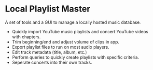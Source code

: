 # Local Playlist Master
A set of tools and a GUI to manage a locally hosted music database.

- Quickly import YouTube music playlists and concert YouTube videos with chapters.
- Trim beginning/end and adjust volume of clips in app.
- Export playlist files to run on most audio players.
- Edit track metadata (title, album, etc.)
- Perform queries to quickly create playlists with specific criteria.
- Seperate concerts into their own tracks.